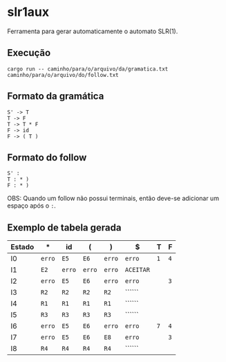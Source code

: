 # slr1aux
Ferramenta para gerar automaticamente o automato SLR(1).
## Execução
```
cargo run -- caminho/para/o/arquivo/da/gramatica.txt caminho/para/o/arquivo/do/follow.txt
```
## Formato da gramática
```
S' -> T
T -> F
T -> T * F
F -> id
F -> ( T )
```
## Formato do follow
```
S' : 
T : * )
F : * )
```
OBS: Quando um follow não possui terminais, então deve-se adicionar um espaço após o ```:```.
## Exemplo de tabela gerada

| Estado | * | id | ( | ) | $ | T | F |
|---|---|---|---|---|---|---|---|
| I0 | ```erro``` | ```E5``` | ```E6``` | ```erro``` | ```erro``` | ```1``` | ```4``` | 
| I1 | ```E2``` | ```erro``` | ```erro``` | ```erro``` | ```ACEITAR``` |   |   | 
| I2 | ```erro``` | ```E5``` | ```E6``` | ```erro``` | ```erro``` |   | ```3``` | 
| I3 | ```R2``` | ```R2``` | ```R2``` | ```R2``` | `````` |   |   | 
| I4 | ```R1``` | ```R1``` | ```R1``` | ```R1``` | `````` |   |   | 
| I5 | ```R3``` | ```R3``` | ```R3``` | ```R3``` | `````` |   |   | 
| I6 | ```erro``` | ```E5``` | ```E6``` | ```erro``` | ```erro``` | ```7``` | ```4``` | 
| I7 | ```erro``` | ```E5``` | ```E6``` | ```E8``` | ```erro``` |   | ```3``` | 
| I8 | ```R4``` | ```R4``` | ```R4``` | ```R4``` | `````` |   |   | 